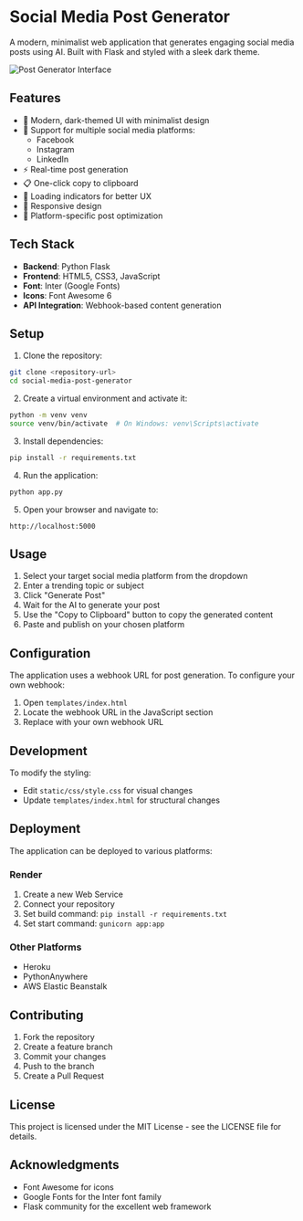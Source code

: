 # Social Media Post Generator

A modern, minimalist web application that generates engaging social media posts using AI. Built with Flask and styled with a sleek dark theme.

![Post Generator Interface](screenshot.png)

## Features

- 🎨 Modern, dark-themed UI with minimalist design
- 📱 Support for multiple social media platforms:
  - Facebook
  - Instagram
  - LinkedIn
- ⚡ Real-time post generation
- 📋 One-click copy to clipboard
- 🔄 Loading indicators for better UX
- 📱 Responsive design
- 🎯 Platform-specific post optimization

## Tech Stack

- **Backend**: Python Flask
- **Frontend**: HTML5, CSS3, JavaScript
- **Font**: Inter (Google Fonts)
- **Icons**: Font Awesome 6
- **API Integration**: Webhook-based content generation

## Setup

1. Clone the repository:
```bash
git clone <repository-url>
cd social-media-post-generator
```

2. Create a virtual environment and activate it:
```bash
python -m venv venv
source venv/bin/activate  # On Windows: venv\Scripts\activate
```

3. Install dependencies:
```bash
pip install -r requirements.txt
```

4. Run the application:
```bash
python app.py
```

5. Open your browser and navigate to:
```
http://localhost:5000
```

## Usage

1. Select your target social media platform from the dropdown
2. Enter a trending topic or subject
3. Click "Generate Post"
4. Wait for the AI to generate your post
5. Use the "Copy to Clipboard" button to copy the generated content
6. Paste and publish on your chosen platform

## Configuration

The application uses a webhook URL for post generation. To configure your own webhook:

1. Open `templates/index.html`
2. Locate the webhook URL in the JavaScript section
3. Replace with your own webhook URL

## Development

To modify the styling:
- Edit `static/css/style.css` for visual changes
- Update `templates/index.html` for structural changes

## Deployment

The application can be deployed to various platforms:

### Render
1. Create a new Web Service
2. Connect your repository
3. Set build command: `pip install -r requirements.txt`
4. Set start command: `gunicorn app:app`

### Other Platforms
- Heroku
- PythonAnywhere
- AWS Elastic Beanstalk

## Contributing

1. Fork the repository
2. Create a feature branch
3. Commit your changes
4. Push to the branch
5. Create a Pull Request

## License

This project is licensed under the MIT License - see the LICENSE file for details.

## Acknowledgments

- Font Awesome for icons
- Google Fonts for the Inter font family
- Flask community for the excellent web framework 